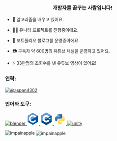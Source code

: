 <h3 align="center">개발자를 꿈꾸는 사람입니다!</h3>

- 🌱 알고리즘을 배우고 있어요.

- 👨‍💻 유니티 프로젝트를 진행중이에요.

- 📝 포트폴리오 블로그를 운영중이에요.

- 📷 구독자 약 600명의 유튜브 채널을 운영하고 있어요.

- ⚡ 33만명의 조회수를 낸 유튜브 영상이 있어요!

<h3 align="left">연락:</h3>
<p align="left">
<a href="https://www.youtube.com/@aspan4302" target="blank"><img align="center" src="https://raw.githubusercontent.com/rahuldkjain/github-profile-readme-generator/master/src/images/icons/Social/youtube.svg" alt="@aspan4302" height="30" width="40" /></a>
</p>

<h3 align="left">언어와 도구:</h3>
<p align="left"> <a href="https://www.blender.org/" target="_blank" rel="noreferrer"> <img src="https://download.blender.org/branding/community/blender_community_badge_white.svg" alt="blender" width="40" height="40"/> </a> <a href="https://www.cprogramming.com/" target="_blank" rel="noreferrer"> <img src="https://raw.githubusercontent.com/devicons/devicon/master/icons/c/c-original.svg" alt="c" width="40" height="40"/> </a> <a href="https://www.w3schools.com/cpp/" target="_blank" rel="noreferrer"> <img src="https://raw.githubusercontent.com/devicons/devicon/master/icons/cplusplus/cplusplus-original.svg" alt="cplusplus" width="40" height="40"/> </a> <a href="https://www.python.org" target="_blank" rel="noreferrer"> <img src="https://raw.githubusercontent.com/devicons/devicon/master/icons/python/python-original.svg" alt="python" width="40" height="40"/> </a> <a href="https://unity.com/" target="_blank" rel="noreferrer"> <img src="https://www.vectorlogo.zone/logos/unity3d/unity3d-icon.svg" alt="unity" width="40" height="40"/> </a> </p>

<p><img align="left" src="https://github-readme-stats.vercel.app/api/top-langs?username=impainapple&show_icons=true&locale=en&layout=compact" alt="impainapple" /></p>

<p>&nbsp;<img align="center" src="https://github-readme-stats.vercel.app/api?username=impainapple&show_icons=true&locale=en" alt="impainapple" /></p>
